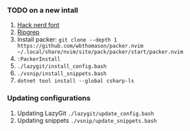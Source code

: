 ### TODO on a new intall
1. [Hack nerd font](https://www.nerdfonts.com/font-downloads)
1. [Ripgrep](https://github.com/BurntSushi/ripgrep#installation)
1. Install packer: `git clone --depth 1 https://github.com/wbthomason/packer.nvim  ~/.local/share/nvim/site/pack/packer/start/packer.nvim`
1. `:PackerInstall`
1. `./lazygit/install_config.bash`
1. `./vsnip/install_snippets.bash`
1. `dotnet tool install --global csharp-ls`

### Updating configurations
1. Updating LazyGit `./lazygit/update_config.bash`
1. Updating snippets `./vsnip/update_snippets.bash`
